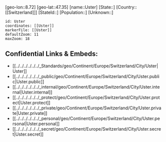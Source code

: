 ﻿---
location: [47.35,8.72]
mapzoom: [7,12] 
mapmarker: city 
type: City
tags:
- geo/City


SpocWebEntityId: 35137
isDeleted: false
confidential: public

---
[geo-lon::8.72]
[geo-lat::47.35]
[name::Uster]
[State::]
[Country::[[Switzerland]]]
[StateId::]
[Population::]
[Unknown::]


```leaflet
id: Uster
coordinates: [[Uster]]
markerFile: [[Uster]]
defaultZoom: 11 
maxZoom: 18
```


## Confidential Links & Embeds: 
- [[../../../../../../_Standards/geo/Continent/Europe/Switzerland/City/Uster|Uster]] 
- [[../../../../../../_public/geo/Continent/Europe/Switzerland/City/Uster.public|Uster.public]] 
- [[../../../../../../_internal/geo/Continent/Europe/Switzerland/City/Uster.internal|Uster.internal]] 
- [[../../../../../../_protect/geo/Continent/Europe/Switzerland/City/Uster.protect|Uster.protect]] 
- [[../../../../../../_private/geo/Continent/Europe/Switzerland/City/Uster.private|Uster.private]] 
- [[../../../../../../_personal/geo/Continent/Europe/Switzerland/City/Uster.personal|Uster.personal]] 
- [[../../../../../../_secret/geo/Continent/Europe/Switzerland/City/Uster.secret|Uster.secret]] 
